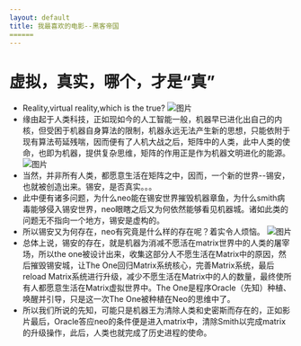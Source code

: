```yaml
---
layout: default
title: 我最喜欢的电影--黑客帝国
======
---
```

# 虚拟，真实，哪个，才是“真”

* Reality,virtual reality,which is the true?
![图片](http://y3.ifengimg.com/a/2016_16/62c213cd6cea4c4.jpg)
* 缘由起于人类科技，正如现如今的人工智能一般，机器早已进化出自己的内核，但受困于机器自身算法的限制，机器永远无法产生新的思想，只能依附于现有算法苟延残喘，因而便有了人机大战之后，矩阵中的人类，此中人类的使命，也即为机器，提供复杂思维，矩阵的作用正是作为机器文明进化的能源。
![图片](https://images2015.cnblogs.com/blog/815275/201512/815275-20151209210125980-91989763.png)
* 当然，并非所有人类，都愿意生活在矩阵之中，因而，一个新的世界--锡安，也就被创造出来。锡安，是否真实。。。
* 此中便有诸多问题，为什么neo能在锡安世界摧毁机器章鱼，为什么smith病毒能够侵入锡安世界，neo眼瞎之后又为何依然能够看见机器城。诸如此类的问题无不指向一个地方，锡安是虚构的。
* 所以锡安又为何存在，neo有究竟是什么样的存在呢？着实令人烦恼。
![图片](http://a0.att.hudong.com/75/14/20300001180531149932143682953_s.jpg)
* 总体上说，锡安的存在，就是机器为消减不愿活在matrix世界中的人类的屠宰场，所以the one被设计出来，收集这部分人不愿生活在Matrix中的原因，然后摧毁锡安城，让The One回归Matrix系统核心，完善Matrix系统，最后reload Matrix系统进行升级，减少不愿生活在Matrix中的人的数量，最终使所有人都愿意生活在Matrix虚拟世界中。The One是程序Oracle（先知）种植、唤醒并引导，只是这一次The One被种植在Neo的思维中了。
* 所以我们所说的先知，可能只是机器王为清除人类和史密斯而存在的，正如影片最后，Oracle答应neo的条件便是进入matrix中，清除Smith以完成matrix的升级操作，此后，人类也就完成了历史进程的使命。